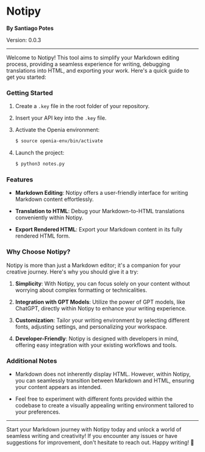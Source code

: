 # Notipy

**By Santiago Potes**

Version: 0.0.3

---

Welcome to Notipy! This tool aims to simplify your Markdown editing process, providing a seamless experience for writing, debugging translations into HTML, and exporting your work. Here's a quick guide to get you started:

### Getting Started

1. Create a `.key` file in the root folder of your repository.
   
2. Insert your API key into the `.key` file.

3. Activate the Openia environment:

    ```bash
    $ source openia-env/bin/activate
    ```

4. Launch the project:

    ```bash
    $ python3 notes.py
    ```

### Features

- **Markdown Editing**: Notipy offers a user-friendly interface for writing Markdown content effortlessly.
  
- **Translation to HTML**: Debug your Markdown-to-HTML translations conveniently within Notipy.
  
- **Export Rendered HTML**: Export your Markdown content in its fully rendered HTML form.

### Why Choose Notipy?

Notipy is more than just a Markdown editor; it's a companion for your creative journey. Here's why you should give it a try:

1. **Simplicity**: With Notipy, you can focus solely on your content without worrying about complex formatting or technicalities.
  
2. **Integration with GPT Models**: Utilize the power of GPT models, like ChatGPT, directly within Notipy to enhance your writing experience.
  
3. **Customization**: Tailor your writing environment by selecting different fonts, adjusting settings, and personalizing your workspace.
  
4. **Developer-Friendly**: Notipy is designed with developers in mind, offering easy integration with your existing workflows and tools.

### Additional Notes

- Markdown does not inherently display HTML. However, within Notipy, you can seamlessly transition between Markdown and HTML, ensuring your content appears as intended.
  
- Feel free to experiment with different fonts provided within the codebase to create a visually appealing writing environment tailored to your preferences.

---

Start your Markdown journey with Notipy today and unlock a world of seamless writing and creativity! If you encounter any issues or have suggestions for improvement, don't hesitate to reach out. Happy writing! 🚀